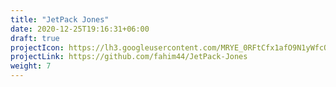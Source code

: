 ```yaml
---
title: "JetPack Jones"
date: 2020-12-25T19:16:31+06:00
draft: true
projectIcon: https://lh3.googleusercontent.com/MRYE_0RFtCfx1afO9N1yWfcQf-e0MIMBsBclKUExb_oYKwmk2bq1z3SM_8993rgHyA=s180
projectLink: https://github.com/fahim44/JetPack-Jones
weight: 7
---
```


